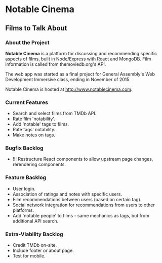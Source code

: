 # Notable Cinema
## Films to Talk About


### About the Project

**Notable Cinema** is a platform for discussing and recommending specific aspects of films, built in Node/Express with React and MongoDB. Film information is called from themoviedb.org's API.

The web app was started as a final project for General Assembly's Web Development Immersive class, ending in November of 2015.

Notable Cinema is hosted at http://www.notablecinema.com.

### Current Features
* Search and select films from TMDb API.
* Rate film 'notability'.
* Add 'notable' tags to films.
* Rate tags' notability.
* Make notes on tags.

### Bugfix Backlog
* !!! Restructure React components to allow upstream page changes, rerendering components.

### Feature Backlog
* User login.
* Association of ratings and notes with specific users.
* Film recommendations between users (based on certain tag).
* Social network integration for recommendations from users to other platforms.
* Add 'notable people' to films - same mechanics as tags, but from additional API search.

### Extra-Viability Backlog
* Credit TMDb on-site.
* Include footer or about page.
* Test for mobile.
